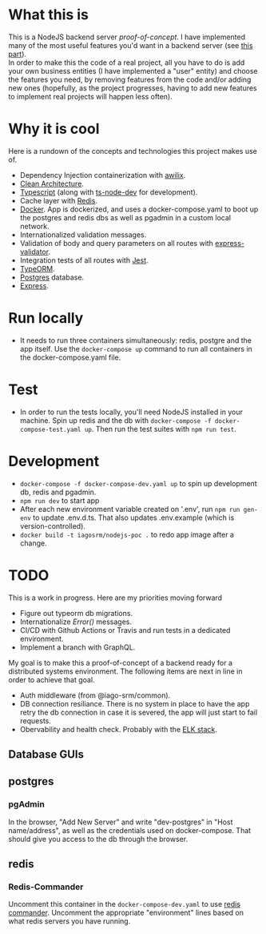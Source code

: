 # What this is

This is a NodeJS backend server _proof-of-concept_. I have implemented many of the most useful features you'd want in a backend server (see [this part](#why-it-is-cool)).  
In order to make this the code of a real project, all you have to do is add your own business entities (I have implemented a "user" entity) and choose the features you need, by removing features from the code and/or adding new ones (hopefully, as the project progresses, having to add new features to implement real projects will happen less often).

# Why it is cool

Here is a rundown of the concepts and technologies this project makes use of.

- Dependency Injection containerization with [awilix](https://github.com/jeffijoe/awilix).
- [Clean Architecture](https://blog.cleancoder.com/uncle-bob/2012/08/13/the-clean-architecture.html).
- [Typescript](https://www.typescriptlang.org/) (along with [ts-node-dev](https://www.npmjs.com/package/ts-node-dev) for development).
- Cache layer with [Redis](https://redis.io/).
- [Docker](https://www.docker.com/). App is dockerized, and uses a docker-compose.yaml to boot up the postgres and redis dbs as well as pgadmin in a custom local network.
- Internationalized validation messages.
- Validation of body and query parameters on all routes with [express-validator](https://express-validator.github.io/docs/).
- Integration tests of all routes with [Jest](https://jestjs.io/).
- [TypeORM](https://typeorm.io/#/).
- [Postgres](https://www.postgresql.org/) database.
- [Express](https://expressjs.com/).

# Run locally

- It needs to run three containers simultaneously: redis, postgre and the app itself. Use the `docker-compose up` command to run all containers in the docker-compose.yaml file. 

# Test
- In order to run the tests locally, you'll need NodeJS installed in your machine. Spin up redis and the db with `docker-compose -f docker-compose-test.yaml up`. Then run the test suites with `npm run test`.

# Development

- `docker-compose -f docker-compose-dev.yaml up` to spin up development db, redis and pgadmin.
- `npm run dev` to start app
- After each new environment variable created on '.env', run `npm run gen-env` to update .env.d.ts. That also updates .env.example (which is version-controlled).
- `docker build -t iagosrm/nodejs-poc .` to redo app image after a change.

# TODO

This is a work in progress. Here are my priorities moving forward

- Figure out typeorm db migrations.
- Internationalize _Error()_ messages.
- CI/CD with Github Actions or Travis and run tests in a dedicated environment.
- Implement a branch with GraphQL.

My goal is to make this a proof-of-concept of a backend ready for a distributed systems environment. The following items are next in line in order to achieve that goal.

- Auth middleware (from @iago-srm/common).
- DB connection resiliance. There is no system in place to have the app retry the db connection in case it is severed, the app will just start to fail requests.
- Obervability and health check. Probably with the [ELK stack](https://www.elastic.co/what-is/elk-stack).

## Database GUIs

## postgres

### pgAdmin

In the browser, "Add New Server" and write "dev-postgres" in "Host name/address", as well as the credentials used on docker-compose. That should give you access to the db through the browser.

## redis

### Redis-Commander

Uncomment this container in the `docker-compose-dev.yaml` to use [redis commander](https://github.com/joeferner/redis-commander). Uncomment the appropriate "environment" lines based on what redis servers you have running.
